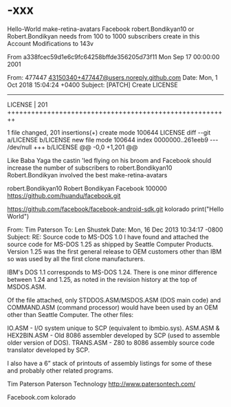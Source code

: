 # -xxx
Hello-World make-retina-avatars
Facebook robert.Bondikyan10
or Robert.Bondikyan needs
    from 100 to 1000 subscribers
      create in this Account
 Modifications to 143v
 
From a338fcec59d1e6c9fc64258bffde356205d73f11 Mon Sep 17 00:00:00 2001

From: 477447 <43150340+477447@users.noreply.github.com>
Date: Mon, 1 Oct 2018 15:04:24 +0400
Subject: [PATCH] Create LICENSE

---
 LICENSE | 201 ++++++++++++++++++++++++++++++++++++++++++++++++++++++++

 1 file changed, 201 insertions(+) 
 create mode 100644 LICENSE
diff --git a/LICENSE b/LICENSE
new file mode 100644
index 0000000..261eeb9
--- /dev/null
+++ b/LICENSE
@@ -0,0 +1,201 @@ 


Like Baba Yaga the castin 'led
flying on his broom
and Facebook should increase
the number of subscribers to robert.Bondikyan10
Robert.Bondikyan involved the best
make-retina-avatars

robert.Bondikyan10
Robert Bondikyan
Facebook
100000
https://github.com/huandu/facebook.git

https://github.com/facebook/facebook-android-sdk.git
kolorado
print("Hello World")

From: Tim Paterson 
To: Len Shustek 
Date: Mon, 16 Dec 2013 10:34:17 -0800
Subject: RE: Source code to MS-DOS 1.0
 I have found and attached the source code for MS-DOS 1.25 as shipped by Seattle Computer Products.  Version 1.25 was the first general release to OEM customers other than IBM so was used by all the first clone manufacturers.
 
IBM's DOS 1.1 corresponds to MS-DOS 1.24.  There is one minor difference between 1.24 and 1.25, as noted in the revision history at the top of MSDOS.ASM.
 
Of the file attached, only STDDOS.ASM/MSDOS.ASM (DOS main code) and COMMAND.ASM (command processor) would have been used by an OEM other than Seattle Computer.  The other files:
 
IO.ASM - I/O system unique to SCP (equivalent to ibmbio.sys).
ASM.ASM & HEX2BIN.ASM - Old 8086 assembler developed by SCP (used to assemble older version of DOS).
TRANS.ASM - Z80 to 8086 assembly source code translator developed by SCP.
 
I also have a 6” stack of printouts of assembly listings for some of these and probably other related programs.
 
Tim Paterson
Paterson Technology
http://www.patersontech.com/
 
 Facebook.com
 kolorado
 


